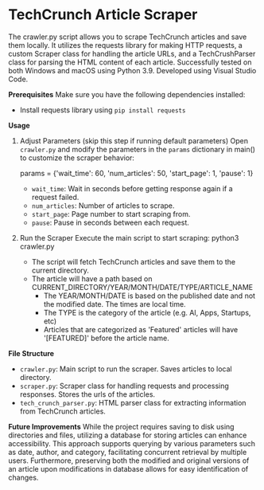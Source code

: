 # TechCrunch Article Scraper
The crawler.py script allows you to scrape TechCrunch articles and save them locally. It utilizes the requests library for making HTTP requests, a custom Scraper class for handling the article URLs, and a TechCrushParser class for parsing the HTML content of each article. Successfully tested on both Windows and macOS using Python 3.9. Developed using Visual Studio Code.

**Prerequisites**
Make sure you have the following dependencies installed:
- Install requests library using `pip install requests`

**Usage**
1. Adjust Parameters (skip this step if running default parameters)
    Open `crawler.py` and modify the parameters in the `params` dictionary in main() to customize the scraper behavior:

    params = {'wait_time': 60, 'num_articles': 50, 'start_page': 1, 'pause': 1}
    
    - `wait_time`: Wait in seconds before getting response again if a request failed.
    - `num_articles`: Number of articles to scrape.
    - `start_page`: Page number to start scraping from.
    - `pause`: Pause in seconds between each request.
    
2. Run the Scraper
    Execute the main script to start scraping: python3 crawler.py

    - The script will fetch TechCrunch articles and save them to the current directory. 
    - The article will have a path based on CURRENT_DIRECTORY/YEAR/MONTH/DATE/TYPE/ARTICLE_NAME
        - The YEAR/MONTH/DATE is based on the published date and not the modified date. The times are local time.
        - The TYPE is the category of the article (e.g. AI, Apps, Startups, etc)
        - Articles that are categorized as 'Featured' articles will have '[FEATURED]' before the article name.
    
**File Structure**

- `crawler.py`: Main script to run the scraper. Saves articles to local directory.
- `scraper.py`: Scraper class for handling requests and processing responses. Stores the urls of the articles.
- `tech_crunch_parser.py`: HTML parser class for extracting information from TechCrunch articles.

**Future Improvements**
While the project requires saving to disk using directories and files, utilizing a database for storing articles can enhance accessibility. This approach supports querying by various parameters such as date, author, and category, facilitating concurrent retrieval by multiple users. Furthermore, preserving both the modified and original versions of an article upon modifications in database allows for easy identification of changes.